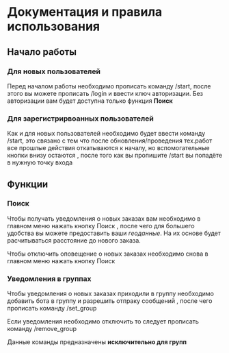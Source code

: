 # Документация и правила использования

## Начало работы

### Для новых пользователей

Перед началом работы необходимо прописать команду <shortcut>/start</shortcut>, после этого вы можете прописать
<shortcut>/login</shortcut> и ввести ключ авторизации. Без авторизации вам будет доступна только функция **Поиск**

### Для зарегистрирвоанных пользователей

Как и для новых пользователей необходимо будет ввести команду <shortcut>/start</shortcut>, это связано с тем что
после обновления/проведения тех.работ все прошлые действия откатываются к началу, но вспомогательные кнопки внизу остаются
, после того как вы пропишите <shortcut>/start</shortcut> вы попадёте в нужную точку входа

## Функции

### Поиск

Чтобы получать уведомления о новых заказах вам необходимо в главном меню нажать кнопку <shortcut>Поиск</shortcut>
, после чего для большего удобства вы можете предоставить ваши *геоданные*. На их основе будет расчитываться расстояние до
нового заказа.

Чтобы отключить оповещение о новых заказах необходимо снова в главном меню нажать кнопку <shortcut>Поиск</shortcut>

### Уведомления в группах

Чтобы уведомления о новых заказах приходили в группу необходимо добавить бота в группу и разрешить отпраку сообщений
, после чего прописать команду <shortcut>/set_group</shortcut>

Если уведомления необходимо отключить то следует прописать команду <shortcut>/remove_group</shortcut>

<procedure>
<p>Данные команды предназначены <b>исключительно для групп</b></p>
</procedure>


